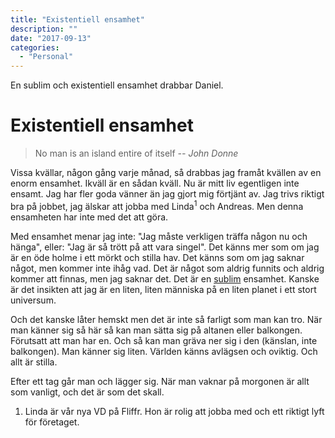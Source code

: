 ```yaml
---
title: "Existentiell ensamhet"
description: ""
date: "2017-09-13"
categories:
  - "Personal"
---
```


<div class="summary">
<p>En sublim och existentiell ensamhet drabbar Daniel.</p>
</div>
<!--more-->

# Existentiell ensamhet

> No man is an island entire of itself
> <cite>-- John Donne</cite>

Vissa kvällar, någon gång varje månad, så drabbas jag framåt kvällen av en enorm ensamhet. Ikväll är en sådan kväll. Nu är mitt liv egentligen inte ensamt. Jag har fler goda vänner än jag gjort mig förtjänt av. Jag trivs riktigt bra på jobbet, jag älskar att jobba med Linda<sup>1</sup> och Andreas. Men denna ensamheten har inte med det att göra.

Med ensamhet menar jag inte: "Jag måste verkligen träffa någon nu och hänga", eller: "Jag är så trött på att vara singel". Det känns mer som om jag är en öde holme i ett mörkt och stilla hav. Det känns som om jag saknar något, men kommer inte ihåg vad. Det är något som aldrig funnits och aldrig kommer att finnas, men jag saknar det. Det är en [sublim](https://en.wikipedia.org/wiki/Sublime_(philosophy)) ensamhet. Kanske är det insikten att jag är en liten, liten människa på en liten planet i ett stort universum.

Och det kanske låter hemskt men det är inte så farligt som man kan tro. När man känner sig så här så kan man sätta sig på altanen eller balkongen. Förutsatt att man har en. Och så kan man gräva ner sig i den (känslan, inte balkongen). Man känner sig liten. Världen känns avlägsen och oviktig. Och allt är stilla.

Efter ett tag går man och lägger sig. När man vaknar på morgonen är allt som vanligt, och det är som det skall.

1. Linda är vår nya VD på Fliffr. Hon är rolig att jobba med och ett riktigt lyft för företaget.